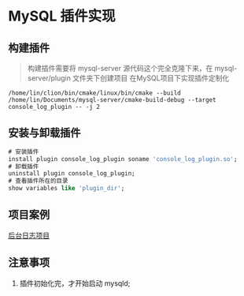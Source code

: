 # MySQL 插件实现
## 构建插件
> 构建插件需要将 mysql-server 源代码这个完全克隆下来，在 mysql-server/plugin 文件夹下创建项目
在MySQL项目下实现插件定制化
```shell
/home/lin/clion/bin/cmake/linux/bin/cmake --build /home/lin/Documents/mysql-server/cmake-build-debug --target console_log_plugin -- -j 2
```
## 安装与卸载插件
``` sql
# 安装插件
install plugin console_log_plugin soname 'console_log_plugin.so';
# 卸载插件
uninstall plugin console_log_plugin;
# 查看插件所在的目录
show variables like 'plugin_dir';
```
## 项目案例
[后台日志项目](../console_log_plugin/console_log.cpp)
## 注意事项
1. 插件初始化完，才开始启动 mysqld;
